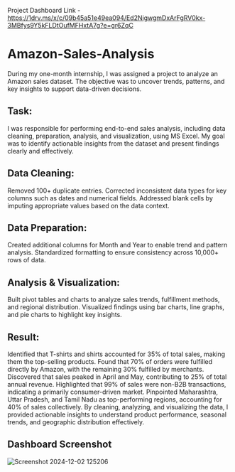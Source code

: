 Project Dashboard Link - https://1drv.ms/x/c/09b45a51e49ea094/Ed2NigwgmDxArFgRV0kx-3MBfys9Y5kFLDtOufMFHxtA7g?e=gr6ZqC

# Amazon-Sales-Analysis
During my one-month internship, I was assigned a project to analyze an Amazon sales dataset. The objective was to uncover trends, patterns, and key insights to support data-driven decisions.

## Task:
I was responsible for performing end-to-end sales analysis, including data cleaning, preparation, analysis, and visualization, using MS Excel. My goal was to identify actionable insights from the dataset and present findings clearly and effectively.

## Data Cleaning:
Removed 100+ duplicate entries.
Corrected inconsistent data types for key columns such as dates and numerical fields.
Addressed blank cells by imputing appropriate values based on the data context.

## Data Preparation:
Created additional columns for Month and Year to enable trend and pattern analysis.
Standardized formatting to ensure consistency across 10,000+ rows of data.

## Analysis & Visualization:
Built pivot tables and charts to analyze sales trends, fulfillment methods, and regional distribution.
Visualized findings using bar charts, line graphs, and pie charts to highlight key insights.

## Result:
Identified that T-shirts and shirts accounted for 35% of total sales, making them the top-selling products.
Found that 70% of orders were fulfilled directly by Amazon, with the remaining 30% fulfilled by merchants.
Discovered that sales peaked in April and May, contributing to 25% of total annual revenue.
Highlighted that 99% of sales were non-B2B transactions, indicating a primarily consumer-driven market.
Pinpointed Maharashtra, Uttar Pradesh, and Tamil Nadu as top-performing regions, accounting for 40% of sales collectively.
By cleaning, analyzing, and visualizing the data, I provided actionable insights to understand product performance, seasonal trends, and geographic distribution effectively.

## Dashboard Screenshot 

![Screenshot 2024-12-02 125206](https://github.com/user-attachments/assets/2cacd837-3ce3-4607-953f-c5f58934a93f)


